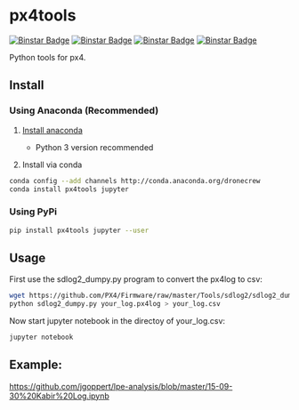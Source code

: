 
# px4tools

[![Binstar Badge](https://anaconda.org/dronecrew/px4tools/badges/build.svg)](https://anaconda.org/dronecrew/px4tools/builds)
[![Binstar Badge](https://anaconda.org/dronecrew/px4tools/badges/version.svg)](https://anaconda.org/dronecrew/px4tools)
[![Binstar Badge](https://anaconda.org/dronecrew/px4tools/badges/license.svg)](https://anaconda.org/dronecrew/px4tools)
[![Binstar Badge](https://anaconda.org/dronecrew/px4tools/badges/installer/conda.svg)](https://conda.anaconda.org/dronecrew)

Python tools for px4.

## Install

### Using Anaconda (Recommended)

1. [Install anaconda](http://docs.continuum.io/anaconda/install)

	* Python 3 version recommended

2. Install via conda
```bash
conda config --add channels http://conda.anaconda.org/dronecrew
conda install px4tools jupyter
```

### Using PyPi
```bash
pip install px4tools jupyter --user
```

## Usage

First use the sdlog2_dumpy.py program to convert the px4log to csv:

```bash
wget https://github.com/PX4/Firmware/raw/master/Tools/sdlog2/sdlog2_dump.py
python sdlog2_dumpy.py your_log.px4log > your_log.csv
```

Now start jupyter notebook in the directoy of your_log.csv:

```bash
jupyter notebook
```

## Example:

https://github.com/jgoppert/lpe-analysis/blob/master/15-09-30%20Kabir%20Log.ipynb
